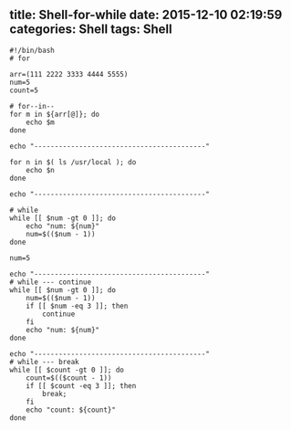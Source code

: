 title: Shell-for-while
date: 2015-12-10 02:19:59
categories: Shell
tags: Shell
---

	#!/bin/bash
	# for 

	arr=(111 2222 3333 4444 5555)
	num=5
	count=5

	# for--in--
	for m in ${arr[@]}; do
		echo $m
	done

	echo "------------------------------------------"

	for n in $( ls /usr/local ); do
		echo $n
	done

	echo "------------------------------------------"

	# while
	while [[ $num -gt 0 ]]; do
		echo "num: ${num}"
		num=$(($num - 1))
	done

	num=5

	echo "------------------------------------------"
	# while --- continue
	while [[ $num -gt 0 ]]; do
		num=$(($num - 1))
		if [[ $num -eq 3 ]]; then
			continue
		fi
		echo "num: ${num}"
	done

	echo "------------------------------------------"
	# while --- break
	while [[ $count -gt 0 ]]; do
		count=$(($count - 1))
		if [[ $count -eq 3 ]]; then
			break;
		fi
		echo "count: ${count}"
	done


